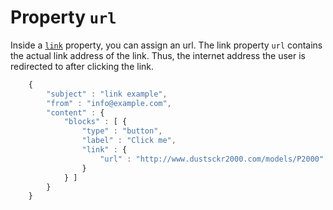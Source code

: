 # Property `url`

Inside a [`link`](/copernica-docs:ResponsiveEmail/json/property-link) property,
you can assign an url. The link property `url` contains the actual link 
address of the link. Thus, the internet address the user is redirected 
to after clicking the link. 


````javascript
    {
        "subject" : "link example",
        "from" : "info@example.com",
        "content" : {
            "blocks" : [ {
                "type" : "button",
                "label" : "Click me",
                "link" : {
                    "url" : "http://www.dustsckr2000.com/models/P2000"
                }
            } ]
        }
    }
````
